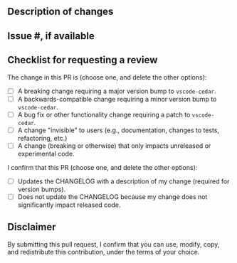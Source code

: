 ## Description of changes

## Issue #, if available

## Checklist for requesting a review

The change in this PR is (choose one, and delete the other options):

- [ ] A breaking change requiring a major version bump to `vscode-cedar`.
- [ ] A backwards-compatible change requiring a minor version bump to `vscode-cedar`.
- [ ] A bug fix or other functionality change requiring a patch to `vscode-cedar`.
- [ ] A change "invisible" to users (e.g., documentation, changes to tests, refactoring, etc.)
- [ ] A change (breaking or otherwise) that only impacts unreleased or experimental code.

I confirm that this PR (choose one, and delete the other options):

- [ ] Updates the CHANGELOG with a description of my change (required for version bumps).
- [ ] Does not update the CHANGELOG because my change does not significantly impact released code.

## Disclaimer

By submitting this pull request, I confirm that you can use, modify, copy, and redistribute this contribution, under the terms of your choice.